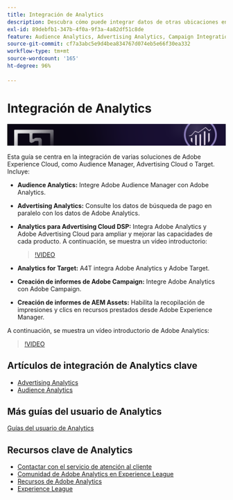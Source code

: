 ```yaml
---
title: Integración de Analytics
description: Descubra cómo puede integrar datos de otras ubicaciones en Adobe Analytics.
exl-id: 89debfb1-347b-4f0a-9f3a-4a82df51c8de
feature: Audience Analytics, Advertising Analytics, Campaign Integration, AEM Assets Reporting, Activity Map
source-git-commit: cf7a3abc5e9d4bea834767d074eb5e66f30ea332
workflow-type: tm+mt
source-wordcount: '165'
ht-degree: 96%

---
```


# Integración de Analytics

![Banner](../../assets/doc_banner_integrate.png)

Esta guía se centra en la integración de varias soluciones de Adobe Experience Cloud, como Audience Manager, Advertising Cloud o Target. Incluye:

* **Audience Analytics:** Integre Adobe Audience Manager con Adobe Analytics.
* **Advertising Analytics:** Consulte los datos de búsqueda de pago en paralelo con los datos de Adobe Analytics.
* **Analytics para Advertising Cloud DSP:** Integra Adobe Analytics y Adobe Advertising Cloud para ampliar y mejorar las capacidades de cada producto. A continuación, se muestra un vídeo introductorio:

  >[!VIDEO](https://video.tv.adobe.com/v/27237/?quality=12)
* **Analytics for Target:** A4T integra Adobe Analytics y Adobe Target.
* **Creación de informes de Adobe Campaign:** Integre Adobe Analytics con Adobe Campaign.
* **Creación de informes de AEM Assets:** Habilita la recopilación de impresiones y clics en recursos prestados desde Adobe Experience Manager.

A continuación, se muestra un vídeo introductorio de Adobe Analytics:

>[!VIDEO](https://video.tv.adobe.com/v/27429/?quality=12)

## Artículos de integración de Analytics clave

* [Advertising Analytics](c-advertising-analytics/overview.md)
* [Audience Analytics](c-audience-analytics/mc-audiences-aam.md)

## Más guías del usuario de Analytics

[Guías del usuario de Analytics](https://experienceleague.adobe.com/docs/analytics.html?lang=es)

## Recursos clave de Analytics

* [Contactar con el servicio de atención al cliente](https://experienceleague.adobe.com/?support-solution=Analytics?lang=es#support)
* [Comunidad de Adobe Analytics en Experience League](https://experienceleaguecommunities.adobe.com/t5/adobe-analytics/ct-p/adobe-analytics-community?profile.language=es)
* [Recursos de Adobe Analytics](https://experienceleaguecommunities.adobe.com/t5/adobe-analytics-discussions/adobe-analytics-resources/m-p/276666?profile.language=es)
* [Experience League](https://experienceleague.adobe.com/?lang=es#home)

